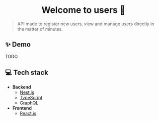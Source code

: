 

<h1 align="center">Welcome to users 👋</h1>

> API made to register new users, view and manage users directly in the matter of minutes. 

## ✨ Demo

TODO

## 💻 Tech stack

- **Backend**
	- [Nest.js](https://nestjs.com/)
	- [TypeScript](https://www.typescriptlang.org/)
	- [GraphQL](https://graphql.org/)
- **Frontend**
	- [React.js](https://reactjs.org/)
